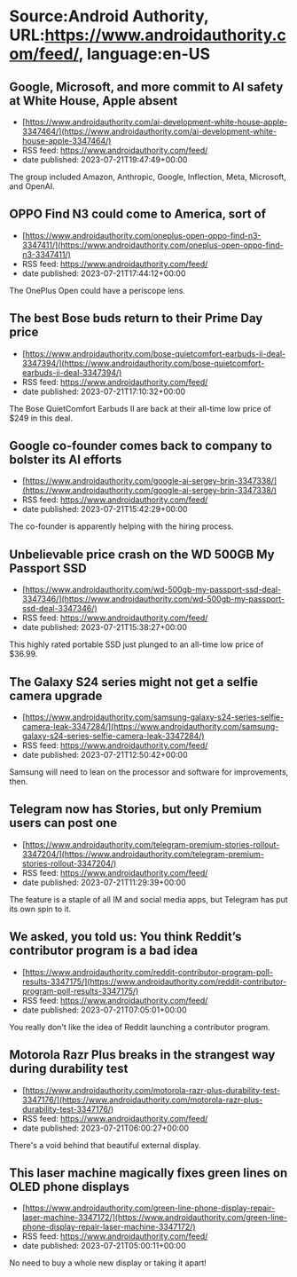 # Source:Android Authority, URL:https://www.androidauthority.com/feed/, language:en-US

## Google, Microsoft, and more commit to AI safety at White House, Apple absent
 - [https://www.androidauthority.com/ai-development-white-house-apple-3347464/](https://www.androidauthority.com/ai-development-white-house-apple-3347464/)
 - RSS feed: https://www.androidauthority.com/feed/
 - date published: 2023-07-21T19:47:49+00:00

The group included Amazon, Anthropic, Google, Inflection, Meta, Microsoft, and OpenAI.

## OPPO Find N3 could come to America, sort of
 - [https://www.androidauthority.com/oneplus-open-oppo-find-n3-3347411/](https://www.androidauthority.com/oneplus-open-oppo-find-n3-3347411/)
 - RSS feed: https://www.androidauthority.com/feed/
 - date published: 2023-07-21T17:44:12+00:00

The OnePlus Open could have a periscope lens.

## The best Bose buds return to their Prime Day price
 - [https://www.androidauthority.com/bose-quietcomfort-earbuds-ii-deal-3347394/](https://www.androidauthority.com/bose-quietcomfort-earbuds-ii-deal-3347394/)
 - RSS feed: https://www.androidauthority.com/feed/
 - date published: 2023-07-21T17:10:32+00:00

The Bose QuietComfort Earbuds II are back at their all-time low price of $249 in this deal.

## Google co-founder comes back to company to bolster its AI efforts
 - [https://www.androidauthority.com/google-ai-sergey-brin-3347338/](https://www.androidauthority.com/google-ai-sergey-brin-3347338/)
 - RSS feed: https://www.androidauthority.com/feed/
 - date published: 2023-07-21T15:42:29+00:00

The co-founder is apparently helping with the hiring process.

## Unbelievable price crash on the WD 500GB My Passport SSD
 - [https://www.androidauthority.com/wd-500gb-my-passport-ssd-deal-3347346/](https://www.androidauthority.com/wd-500gb-my-passport-ssd-deal-3347346/)
 - RSS feed: https://www.androidauthority.com/feed/
 - date published: 2023-07-21T15:38:27+00:00

This highly rated portable SSD just plunged to an all-time low price of $36.99.

## The Galaxy S24 series might not get a selfie camera upgrade
 - [https://www.androidauthority.com/samsung-galaxy-s24-series-selfie-camera-leak-3347284/](https://www.androidauthority.com/samsung-galaxy-s24-series-selfie-camera-leak-3347284/)
 - RSS feed: https://www.androidauthority.com/feed/
 - date published: 2023-07-21T12:50:42+00:00

Samsung will need to lean on the processor and software for improvements, then.

## Telegram now has Stories, but only Premium users can post one
 - [https://www.androidauthority.com/telegram-premium-stories-rollout-3347204/](https://www.androidauthority.com/telegram-premium-stories-rollout-3347204/)
 - RSS feed: https://www.androidauthority.com/feed/
 - date published: 2023-07-21T11:29:39+00:00

The feature is a staple of all IM and social media apps, but Telegram has put its own spin to it.

## We asked, you told us: You think Reddit’s contributor program is a bad idea
 - [https://www.androidauthority.com/reddit-contributor-program-poll-results-3347175/](https://www.androidauthority.com/reddit-contributor-program-poll-results-3347175/)
 - RSS feed: https://www.androidauthority.com/feed/
 - date published: 2023-07-21T07:05:01+00:00

You really don't like the idea of Reddit launching a contributor program.

## Motorola Razr Plus breaks in the strangest way during durability test
 - [https://www.androidauthority.com/motorola-razr-plus-durability-test-3347176/](https://www.androidauthority.com/motorola-razr-plus-durability-test-3347176/)
 - RSS feed: https://www.androidauthority.com/feed/
 - date published: 2023-07-21T06:00:27+00:00

There's a void behind that beautiful external display.

## This laser machine magically fixes green lines on OLED phone displays
 - [https://www.androidauthority.com/green-line-phone-display-repair-laser-machine-3347172/](https://www.androidauthority.com/green-line-phone-display-repair-laser-machine-3347172/)
 - RSS feed: https://www.androidauthority.com/feed/
 - date published: 2023-07-21T05:00:11+00:00

No need to buy a whole new display or taking it apart!

